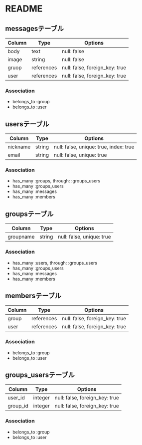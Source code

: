# README

## messagesテーブル

|Column|Type|Options|
|------|----|-------|
|body|text|null: false|
|image|string|null: false|
|gruop|references|null: false, foreign_key: true|
|user|references|null: false, foreign_key: true|

### Association
- belongs_to :group
- belongs_to :user


## usersテーブル

|Column|Type|Options|
|------|----|-------|
|nickname|string|null: false, unique: true, index: true|
|email|string|null: false, unique: true|

### Association
- has_many :groups, through: :groups_users
- has_many :groups_users
- has_many :messages
- has_many :members


## groupsテーブル

|Column|Type|Options|
|------|----|-------|
|groupname|string|null: false, unique: true|

### Association
- has_many :users, through: :groups_users
- has_many :groups_users
- has_many :messages
- has_many :members

## membersテーブル

|Column|Type|Options|
|------|----|-------|
|group|references|null: false, foreign_key: true|
|user|references|null: false, foreign_key: true|

### Association
- belongs_to :group
- belongs_to :user

## groups_usersテーブル

|Column|Type|Options|
|------|----|-------|
|user_id|integer|null: false, foreign_key: true|
|group_id|integer|null: false, foreign_key: true|

### Association
- belongs_to :group
- belongs_to :user